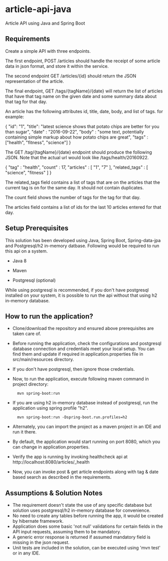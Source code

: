# article-api-java
Article API using Java and Spring Boot

## Requirements
Create a simple API with three endpoints.

The first endpoint, POST /articles should handle the receipt of some article data in json format, and store it within the service.

The second endpoint GET /articles/{id} should return the JSON representation of the article.

The final endpoint, GET /tags/{tagName}/{date} will return the list of articles that have that tag name on the given date and some summary data about that tag for that day.

An article has the following attributes id, title, date, body, and list of tags. for example:

{
  "id": "1",
  "title": "latest science shows that potato chips are better for you than sugar",
  "date" : "2016-09-22",
  "body" : "some text, potentially containing simple markup about how potato chips are great",
  "tags" : ["health", "fitness", "science"]
}

The GET /tag/{tagName}/{date} endpoint should produce the following JSON. Note that the actual url would look like /tags/health/20160922.

{
  "tag" : "health",
  "count" : 17,
    "articles" :
      [
        "1",
        "7"
      ],
    "related_tags" :
      [
        "science",
        "fitness"
      ]
}


The related_tags field contains a list of tags that are on the articles that the current tag is on for the same day. It should not contain duplicates.

The count field shows the number of tags for the tag for that day.

The articles field contains a list of ids for the last 10 articles entered for that day.

## Setup Prerequisites

This solution has been developed using Java, Spring Boot, Spring-data-jpa and Postgresql/h2 in-memory datbase.
Following would be required to run this api on a system.

- Java 8

- Maven

- Postgresql (optional)

While using postgresql is recommended, if you don't have postgresql installed on your system, it is possible to run the api without that using h2 in-memory database.

## How to run the application?

- Clone/download the repository and ensured above prerequisites are taken care of.
- Before running the application, check the configurations and postgresql database connection and credentials meet your local setup. You can find them and update if required in application.properties file in src/main/resources directory.
- If you don't have postgresql, then ignore those credentials.
- Now, to run the application, execute following maven command in project directory:

        mvn spring-boot:run
- If you are using h2 in-memory database instead of postgresql, run the application using spring profile "h2".
        
        mvn spring-boot:run -Dspring-boot.run.profiles=h2
- Alternately, you can import the project as a maven project in an IDE and run it there.
- By default, the application would start running on port 8080, which you can change in application.properties.
- Verify the app is running by invoking healthcheck api at http://localhost:8080/articles/_health
- Now, you can invoke post  & get article endpoints along with tag & date based search as described in the requirements.

## Assumptions & Solution Notes

- The requirement doesn't state the use of any specific database but solution uses postgresql/h2 in-memory database for convenience. 
- No need to create any tables before running the app, it would be created by hibernate framework. 
- Application does some basic 'not null' validations for certain fields in the API input requests, assuming them to be mandatory.
- A generic error response is returned if assumed mandatory field is missing in the json request.
- Unit tests are included in the solution, can be executed using 'mvn test' or in any IDE.

